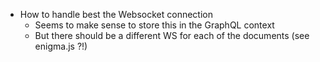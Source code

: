 - How to handle best the Websocket connection
  - Seems to make sense to store this in the GraphQL context
  - But there should be a different WS for each of the documents (see enigma.js ?!)